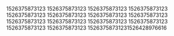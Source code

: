 1526375873123
1526375873123
1526375873123
1526375873123
1526375873123
1526375873123
1526375873123
1526375873123
1526375873123
1526375873123
1526375873123
1526375873123
1526375873123
1526375873123
15263758731231526428976616